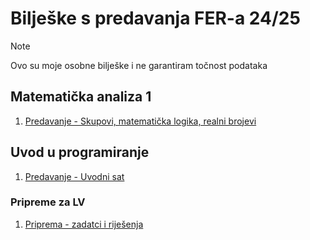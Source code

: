 # Bilješke s predavanja FER-a 24/25
> [!Note]
> Ovo su moje osobne bilješke i ne garantiram točnost podataka


## Matematička analiza 1
1. [Predavanje - Skupovi, matematička logika, realni brojevi](predavanja/matan1--matematicka-analiza/P01-skupovi_matlog_realbr.md)

## Uvod u programiranje
1. [Predavanje - Uvodni sat](predavanja/uup--uvod-u-programiranje/P01-uvodni_sat.md)

### Pripreme za LV
1. [Priprema - zadatci i riješenja](pripreme-za-lv/uup--uvod-u-programiranje/LV01/tekstovi_zadatka.md)
